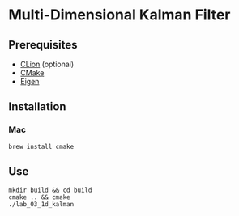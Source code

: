 # Multi-Dimensional Kalman Filter

## Prerequisites

  * [CLion](https://www.jetbrains.com/clion) (optional)
  * [CMake](https://cmake.org/)
  * [Eigen](https://eigen.tuxfamily.org/dox/GettingStarted.html)

## Installation

### Mac
```shell
brew install cmake
```

## Use

```shell
mkdir build && cd build
cmake .. && cmake
./lab_03_1d_kalman
```